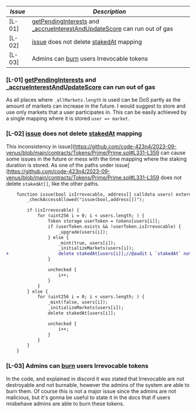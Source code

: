| *Issue* | *Description*                                                                                                                                                                                                                                                                    |
|---------|----------------------------------------------------------------------------------------------------------------------------------------------------------------------------------------------------------------------------------------------------------------------------------|
| [L-01]  | [getPendingInterests](https://github.com/code-423n4/2023-09-venus/blob/main/contracts/Tokens/Prime/Prime.sol#L174-L194) and [_accrueInterestAndUpdateScore](https://github.com/code-423n4/2023-09-venus/blob/main/contracts/Tokens/Prime/Prime.sol#L607-L617) can run out of gas |
| [L-02]  | [issue](https://github.com/code-423n4/2023-09-venus/blob/main/contracts/Tokens/Prime/Prime.sol#L331-L359) does not delete [stakedAt](https://github.com/code-423n4/2023-09-venus/blob/main/contracts/Tokens/Prime/Prime.sol#L352) mapping                                        |
| [L-03]  | Admins can [burn](https://github.com/code-423n4/2023-09-venus/blob/main/contracts/Tokens/Prime/Prime.sol#L411-L414) users Irrevocable tokens                                                                                                                                     |

### [L-01] [getPendingInterests](https://github.com/code-423n4/2023-09-venus/blob/main/contracts/Tokens/Prime/Prime.sol#L174-L194) and [_accrueInterestAndUpdateScore](https://github.com/code-423n4/2023-09-venus/blob/main/contracts/Tokens/Prime/Prime.sol#L607-L617) can run out of gas
As all places where `_allMarkets.length` is used can be DoS partly as the amount of markets can increase in the future. I would suggest to store and use only markets that a user participates in. This can be easily achieved by a single mapping where it is stored `user => market`.

### [L-02] [issue](https://github.com/code-423n4/2023-09-venus/blob/main/contracts/Tokens/Prime/Prime.sol#L331-L359) does not delete [stakedAt](https://github.com/code-423n4/2023-09-venus/blob/main/contracts/Tokens/Prime/Prime.sol#L352) mapping
 This inconsistency in issue](https://github.com/code-423n4/2023-09-venus/blob/main/contracts/Tokens/Prime/Prime.sol#L331-L359 can cause some issues in the future or mess with the time mapping where the staking duration is stored. As one of the paths under issue](https://github.com/code-423n4/2023-09-venus/blob/main/contracts/Tokens/Prime/Prime.sol#L331-L359 does not delete `stakedAt[]`, like the other paths.

```diff
    function issue(bool isIrrevocable, address[] calldata users) external {
        _checkAccessAllowed("issue(bool,address[])");

        if (isIrrevocable) {
            for (uint256 i = 0; i < users.length; ) {
                Token storage userToken = tokens[users[i]];
                if (userToken.exists && !userToken.isIrrevocable) {
                    _upgrade(users[i]);
                } else {
                    _mint(true, users[i]);
                    _initializeMarkets(users[i]);
+                   delete stakedAt[users[i]];//@audit L `stakedAt` not deleted
                }

                unchecked {
                    i++;
                }
            }
        } else {
            for (uint256 i = 0; i < users.length; ) {
                _mint(false, users[i]);
                _initializeMarkets(users[i]);
                delete stakedAt[users[i]];

                unchecked {
                    i++;
                }
            }
        }
    }
```

### [L-03] Admins can [burn](https://github.com/code-423n4/2023-09-venus/blob/main/contracts/Tokens/Prime/Prime.sol#L411-L414) users Irrevocable tokens
In the code, and explained in discord it was stated that Irrevocable are not destroyable and not burnable, however the admins of the system are able to burn them. Of course this is not a major issue since the admins are not malicious, but it's gonna be useful to state it in the docs that if users misbehave admins are able to burn these tokens. 